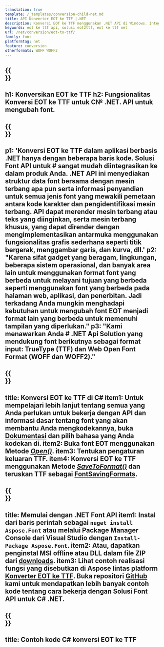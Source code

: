 ```yaml
---
translation: true
template: /_templates/conversion-child-net.md
title: API Konverter EOT ke TTF |.NET
description: Konversi EOT ke TTF menggunakan .NET API di Windows. Integrasikan fungsi konversi font EOT ke TTF asli ini ke dalam solusi Anda sendiri.
keywords: eot ke ttf api, solusi eot2ttf, eot ke ttf net
url: /net/conversion/eot-to-ttf/
family: font
platformtag: net
feature: conversion
otherformats: WOFF WOFF2
---
```


{{<section banner>}}
---
h1: Konversikan EOT ke TTF
h2: Fungsionalitas Konversi EOT ke TTF untuk C№ .NET. API untuk mengubah font.
---

{{<section overview>}}
---
p1: 'Konversi EOT ke TTF dalam aplikasi berbasis .NET hanya dengan beberapa baris kode. Solusi Font API untuk # sangat mudah diintegrasikan ke dalam produk Anda. .NET API ini menyediakan struktur data font bersama dengan mesin terbang apa pun serta informasi penyandian untuk semua jenis font yang mewakili pemetaan antara kode karakter dan pengidentifikasi mesin terbang. API dapat merender mesin terbang atau teks yang diinginkan, serta mesin terbang khusus, yang dapat dirender dengan mengimplementasikan antarmuka menggunakan fungsionalitas grafis sederhana seperti titik bergerak, menggambar garis, dan kurva, dll.'
p2: "Karena sifat gadget yang beragam, lingkungan, beberapa sistem operasional, dan banyak area lain untuk menggunakan format font yang berbeda untuk melayani tujuan yang berbeda seperti menggunakan font yang berbeda pada halaman web, aplikasi, dan penerbitan. Jadi terkadang Anda mungkin menghadapi kebutuhan untuk mengubah font EOT menjadi format lain yang berbeda untuk memenuhi tampilan yang diperlukan."
p3: "Kami menawarkan Anda # .NET Api Solution yang mendukung font berikutnya sebagai format input: TrueType (TTF) dan Web Open Font Format (WOFF dan WOFF2)."
---

{{<section feature1>}}
---
title: Konversi EOT ke TTF di C#
item1: Untuk mempelajari lebih lanjut tentang semua yang Anda perlukan untuk bekerja dengan API dan informasi dasar tentang font yang akan membantu Anda mengkodekannya, buka [Dokumentasi](https://docs.aspose.com/font/) dan pilih bahasa yang Anda kodekan di.
item2: Buka font EOT menggunakan Metode [*Open()*](https://reference.aspose.com/font/net/aspose.font/font/open/).
item3: Tentukan pengaturan keluaran TTF.
item4: Konversi EOT ke TTF menggunakan Metode [*SaveToFormat()*](https://reference.aspose.com/font/net/aspose.font/font/savetoformat/) dan teruskan TTF sebagai [FontSavingFormats](https://reference.aspose.com/font/net/aspose.font/fontsavingformats/).
---

{{<section feature2>}}
---
title: Memulai dengan .NET Font API
item1: Instal dari baris perintah sebagai ```nuget install Aspose.Font``` atau melalui Package Manager Console dari Visual Studio dengan ```Install-Package Aspose.Font```.
item2: Atau, dapatkan penginstal MSI offline atau DLL dalam file ZIP dari [downloads](https://downloads.aspose.com/font/net).
item3: Lihat contoh realisasi fungsi yang disebutkan di Aspose lintas platform [Konverter EOT ke TTF](https://products.aspose.app/font/conversion/eot-to-ttf). Buka repositori [GitHub](https://github.com/aspose-font/Aspose.Font-Documentation/tree/master/net-examples) kami untuk mendapatkan lebih banyak contoh kode tentang cara bekerja dengan Solusi Font API untuk C# .NET.
---

{{<section codeexample>}}
---
title: Contoh kode C# konversi EOT ke TTF
---
